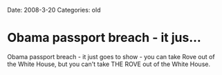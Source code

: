 Date: 2008-3-20
Categories: old

# Obama passport breach - it jus...

Obama passport breach - it just goes to show - you can take Rove out of the White House, but you can't take THE ROVE out of the White House.

